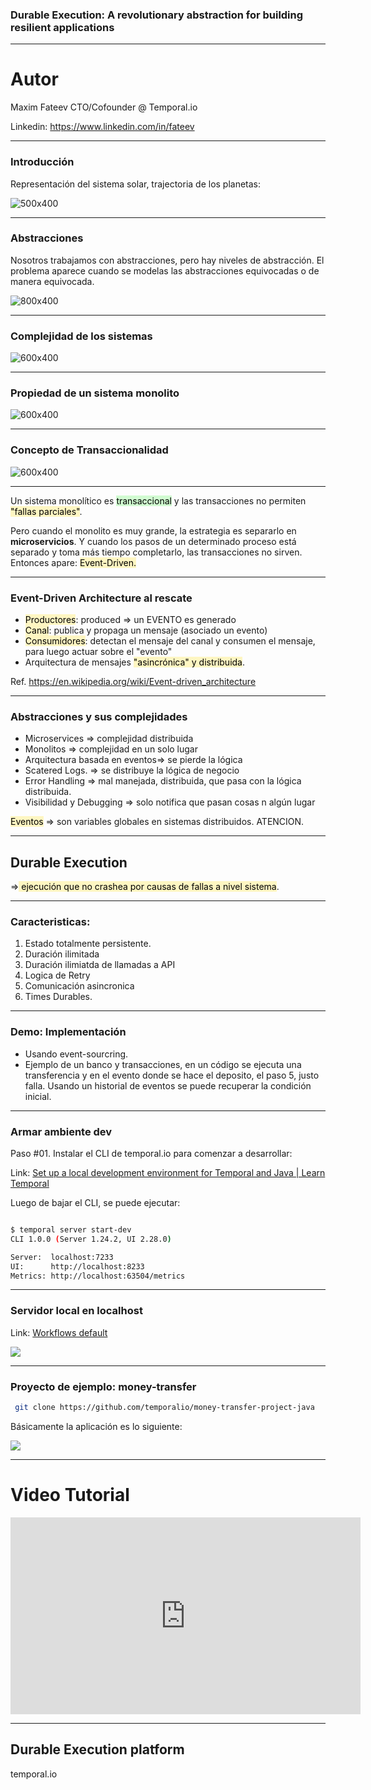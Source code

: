 ### Durable Execution: A revolutionary abstraction for building resilient applications

---

# Autor

Maxim Fateev
CTO/Cofounder @ Temporal.io

Linkedin: https://www.linkedin.com/in/fateev

---
### Introducción

Representación del sistema solar, trajectoria de los planetas:

![500x400](../../images/sistema_solar_trajectoria_planetas_real.png)

---
### Abstracciones

Nosotros trabajamos con abstracciones, pero hay niveles de abstracción. El problema aparece cuando se modelas las abstracciones equivocadas o de manera equivocada.

![800x400](../../images/sistema_solar_copernico.png)

---
### Complejidad de los sistemas

![600x400](../../images/durable_execution_complexity.png)

---
### Propiedad de un sistema monolito

![600x400](../../images/durable_execution_monolito_transaccion.png)


---
### Concepto de Transaccionalidad

![600x400](../../images/durable_execution_transaccional.png)

---

Un sistema monolítico es <mark style="background: #BBFABBA6;">transaccional</mark> y las transacciones no permiten <mark style="background: #FFF3A3A6;">"fallas parciales"</mark>.

Pero cuando el monolito es muy grande, la estrategia es separarlo en **microservicios**. Y cuando los pasos de un determinado proceso está separado y toma más tiempo completarlo, las transacciones no sirven. Entonces apare: <mark style="background: #FFF3A3A6;">Event-Driven.</mark>

---
### Event-Driven Architecture al rescate

 - <mark style="background: #FFF3A3A6;">Productores</mark>: produced => un EVENTO es generado
 - <mark style="background: #FFF3A3A6;">Canal</mark>: publica y propaga un mensaje (asociado un evento)
- <mark style="background: #FFF3A3A6;">Consumidores</mark>: detectan el mensaje del canal y consumen el mensaje, para luego actuar sobre el "evento"
- Arquitectura de mensajes <mark style="background: #FFF3A3A6;">"asincrónica" y distribuida</mark>.

Ref. https://en.wikipedia.org/wiki/Event-driven_architecture

---
### Abstracciones y sus complejidades

 - Microservices => complejidad distribuida
 - Monolitos => complejidad en un solo lugar
 - Arquitectura basada en eventos=> se pierde la lógica
 - Scatered Logs. => se distribuye la lógica de negocio
 - Error Handling => mal manejada, distribuida, que pasa con la lógica distribuida.
 - Visibilidad y Debugging => solo notifica que pasan cosas n algún lugar

<mark style="background: #FFF3A3A6;">Eventos</mark> => son variables globales en sistemas distribuidos. ATENCION.

---
## Durable Execution 

=><mark style="background: #FFF3A3A6;"> ejecución que no crashea por causas de fallas a nivel sistema</mark>.

---
### Caracteristicas:

1. Estado totalmente persistente.
2. Duración ilimitada
3. Duración ilimiatda de llamadas a API
4. Logica de Retry
5. Comunicación asincronica
6. Times Durables.

---

### Demo: Implementación

 - Usando event-sourcring.
 - Ejemplo de un banco y transacciones, en un código se ejecuta una transferencia y en el evento donde se hace el deposito, el paso 5, justo falla. Usando un historial de eventos se puede recuperar la condición inicial.

---
### Armar ambiente dev

Paso #01. Instalar el CLI de temporal.io para comenzar a desarrollar:

Link: [Set up a local development environment for Temporal and Java | Learn Temporal](https://learn.temporal.io/getting_started/java/dev_environment/)

Luego de bajar el CLI, se puede ejecutar:

```bash

$ temporal server start-dev
CLI 1.0.0 (Server 1.24.2, UI 2.28.0)

Server:  localhost:7233
UI:      http://localhost:8233
Metrics: http://localhost:63504/metrics

```

---
### Servidor local en localhost

Link: [Workflows default](http://localhost:8233/namespaces/default/workflows)

![](../../images/temporal.io.localhost.png)

---
### Proyecto de ejemplo: money-transfer

```bash
 git clone https://github.com/temporalio/money-transfer-project-java
```

Básicamente la aplicación es lo siguiente:

![](../../images/temporal-high-level-application-design.png)

---

# Video Tutorial

<iframe width="560" height="315" src="https://www.youtube.com/embed/wIpz4ioK0gI?si=xS7z-_UsLxl0McCV" title="YouTube video player" frameborder="0" allow="accelerometer; autoplay; clipboard-write; encrypted-media; gyroscope; picture-in-picture; web-share" referrerpolicy="strict-origin-when-cross-origin" allowfullscreen></iframe>


---

## Durable Execution platform

temporal.io

